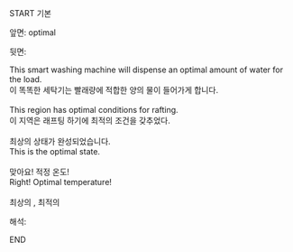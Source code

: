 START
기본

앞면:
optimal


뒷면:
<div>This smart washing machine will dispense an optimal amount of water for the load. </div><div><div>이 똑똑한 세탁기는 빨래량에 적합한 양의 물이 들어가게 합니다.</div></div><div><br></div><div><div>This region has optimal conditions for rafting. </div><div><div>이 지역은 래프팅 하기에 최적의 조건을 갖추었다.</div></div></div><div><br></div><div><div><div>최상의 상태가 완성되었습니다.</div></div><div><div>This is the optimal state.</div></div></div><div><br></div><div><div><div>맞아요! 적정 온도!</div></div><div><div>Right! Optimal temperature!</div></div></div><div><br></div><div>최상의 , 최적의</div>


해석:

END